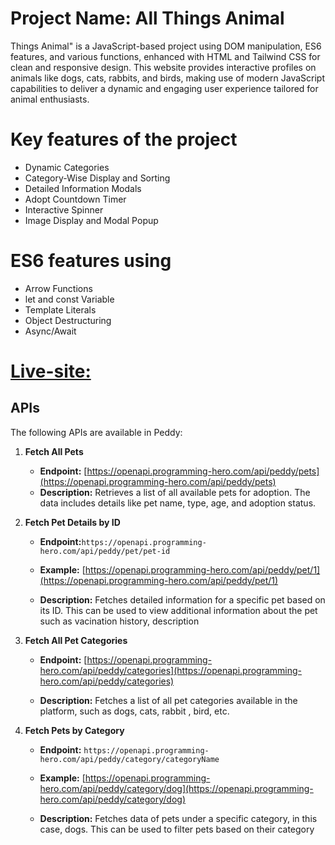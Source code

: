 # Project Name: All Things Animal
Things Animal" is a JavaScript-based project using DOM manipulation, ES6 features, and various functions, enhanced with HTML and Tailwind CSS for clean and responsive design. This website provides interactive profiles on animals like dogs, cats, rabbits, and birds, making use of modern JavaScript capabilities to deliver a dynamic and engaging user experience tailored for animal enthusiasts.
#
# Key features of the project
- Dynamic Categories
- Category-Wise Display and Sorting
- Detailed Information Modals
- Adopt Countdown Timer
- Interactive Spinner
- Image Display and Modal Popup
#
# ES6 features using
- Arrow Functions
- let and const Variable
- Template Literals
- Object Destructuring
- Async/Await 
#
# [Live-site: ](https://all-things-animal-b10-a6.netlify.app/)

## APIs

The following APIs are available in Peddy:

1. **Fetch All Pets**

   - **Endpoint:** [https://openapi.programming-hero.com/api/peddy/pets](https://openapi.programming-hero.com/api/peddy/pets)
   - **Description:** Retrieves a list of all available pets for adoption. The data includes details like pet name, type, age, and adoption status.

2. **Fetch Pet Details by ID**

   - **Endpoint:**`https://openapi.programming-hero.com/api/peddy/pet/pet-id`

   - **Example:** [https://openapi.programming-hero.com/api/peddy/pet/1](https://openapi.programming-hero.com/api/peddy/pet/1)
   - **Description:** Fetches detailed information for a specific pet based on its ID. This can be used to view additional information about the pet such as vacination history, description

3. **Fetch All Pet Categories**

   - **Endpoint:** [https://openapi.programming-hero.com/api/peddy/categories](https://openapi.programming-hero.com/api/peddy/categories)

   - **Description:** Fetches a list of all pet categories available in the platform, such as dogs, cats, rabbit , bird, etc.

4. **Fetch Pets by Category**

   - **Endpoint:** `https://openapi.programming-hero.com/api/peddy/category/categoryName`
   - **Example:** [https://openapi.programming-hero.com/api/peddy/category/dog](https://openapi.programming-hero.com/api/peddy/category/dog)

   - **Description:** Fetches data of pets under a specific category, in this case, dogs. This can be used to filter pets based on their category
